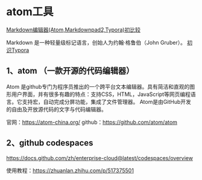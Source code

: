 # atom工具

[Markdown编辑器(Atom,Markdownpad2,Typora)初比较](https://blog.csdn.net/lk274857347/article/details/70960219)

Markdown 是一种轻量级标记语言，创始人为约翰·格鲁伯（John Gruber）。
[初识Typora](https://blog.csdn.net/mingzhuo_126/article/details/79941450)

## 1、atom （一款开源的代码编辑器） 
Atom 是github专门为程序员推出的一个跨平台文本编辑器。具有简洁和直观的图形用户界面，并有很多有趣的特点：支持CSS，HTML，JavaScript等网页编程语言。它支持宏，自动完成分屏功能，集成了文件管理器。
Atom是由GitHub开发的自由及开放源代码的文字与代码编辑器。

官网：https://atom-china.org/
github：https://github.com/atom/atom

## 2、github codespaces
https://docs.github.com/zh/enterprise-cloud@latest/codespaces/overview

使用教程：https://zhuanlan.zhihu.com/p/517375501




